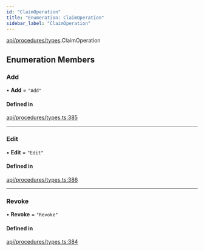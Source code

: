 ```yaml
---
id: "ClaimOperation"
title: "Enumeration: ClaimOperation"
sidebar_label: "ClaimOperation"
---
```


[api/procedures/types](../../../../../modules/API/Procedures/Types/Types.md).ClaimOperation

## Enumeration Members

### Add

• **Add** = ``"Add"``

#### Defined in

[api/procedures/types.ts:385](https://github.com/PolymeshAssociation/polymesh-sdk/blob/b6f9fb883/src/api/procedures/types.ts#L385)

___

### Edit

• **Edit** = ``"Edit"``

#### Defined in

[api/procedures/types.ts:386](https://github.com/PolymeshAssociation/polymesh-sdk/blob/b6f9fb883/src/api/procedures/types.ts#L386)

___

### Revoke

• **Revoke** = ``"Revoke"``

#### Defined in

[api/procedures/types.ts:384](https://github.com/PolymeshAssociation/polymesh-sdk/blob/b6f9fb883/src/api/procedures/types.ts#L384)

